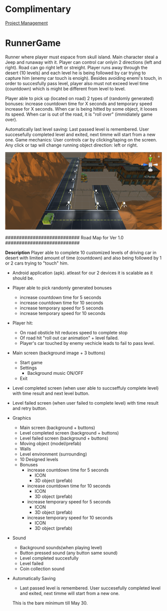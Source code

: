 # Complimentary
[Project Management](https://trello.com/b/kXCPCoAB/runner-game)


# RunnerGame
Runner where player must espace from skull island. Main character steal a Jeep and runaway with it. Player can control car onlyin  2 directions (left and right). Road can go right left or streight. Player runs away through the desert (10 levels) and each level he is being followed by car trying to capture him (enemy car touch is enoigh). Besides avoiding enemi's touch, in order to succesfully pass level, player also must not exceed level time (countdown) which is might be different from level to level.

Player able to pick up (located on road) 2 types of (randomly generated) bonuses: increase countdown time for X seconds and temporary speed increase for X seconds.
When car is being hitted by some object, it looses its speed. When car is out of the road, it is "roll over" (immidiately game over).

Automatically last level saving: Last passed level is remembered. User succesefully completed level and exited, next timme will start from a new one.
Game mechanics:
User controls car by clicking/taping on the screen. Any click or tap will change running object direction: left or right.


![GitHub Logo](/media/mafia_image.PNG)

###########################   Road Map for Ver 1.0    ###########################

**Description** Player able to complete 10 customized levels of driving car in desert with limited amount of time (countdown) and also being followed by 1 or 2 cars trying to "touch" him.
- Android application (apk). atleast for our 2 devices it is scalable as it should be.
- Player able to pick randomly generated bonuses
  - increase countdown time for 5 seconds
  - increase countdown time for 10 seconds
  - increase temporary speed for 5 seconds
  - increase temporary speed for 10 seconds
- Player hit:
  - On road obsticle hit reduces speed to complete stop
  - Of road hit "roll out car animation" + level failed.
  - Player's car touched by enemy vechicle leads to fail to pass level.
- Main screen (background image + 3 buttons)
  - Start game
  - Settings
    - Background music ON/OFF
  - Exit
- Level completed screen (when user able to succseffuly complete level) with time result and next level button.
- Level failed screen (when user failed to complete level) with time result and retry button.
- Graphics
  - Main screen (background + buttons)
  - Level completed screen (background + buttons)
  - Level failed screen (background + buttons)
  - Moving object (model/prefab) 
  - Walls 
  - Level environment (surrounding)
  - 10 Designed levels
  - Bonuses
    - increase countdown time for 5 seconds 
      - ICON
      - 3D object (prefab)
    - increase countdown time for 10 seconds
      - ICON
      - 3D object (prefab)
    - increase temporary speed for 5 seconds
      - ICON
      - 3D object (prefab)
    - increase temporary speed for 10 seconds
      - ICON
      - 3D object (prefab)
- Sound
  - Background sounds(when playing level)
  - Button pressed sound (any button same sound)
  - Level completed succesfully
  - Level failed
  - Coin collection sound
- Automatically Saving
  - Last passed level is remembered. User succesefully completed level and exited, next timme will start from a new one.
  
  This is the bare minimum till May 30.
